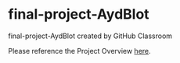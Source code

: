 # final-project-AydBlot
final-project-AydBlot created by GitHub Classroom

Please reference the Project Overview [here](https://github.com/cu-ecen-5013/final-project-AydBlot/wiki/Project-Overview).
